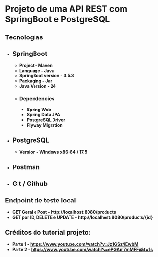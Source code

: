 # Projeto de uma API REST com SpringBoot e PostgreSQL

## Tecnologias

  - ## SpringBoot
    - **Project - Maven**
    - **Language - Java**
    - **SpringBoot version - 3.5.3**
    - **Packaging - Jar**
    - **Java Version - 24**
    - ### Dependencies
      - **Spring Web**
      - **Spring Data JPA**
      - **PostgreSQL Driver**
      - **Flyway Migration**
  
  - ## PostgreSQL
    - **Version - Windows x86-64 / 17.5**
  
  - ## Postman
  
  - ## Git / Github


## Endpoint de teste local

- **GET Geral e Post - http://localhost:8080/products**
- **GET por ID, DELETE e UPDATE - http://localhost:8080/products/{id}**

## Créditos do tutorial projeto:
- **Parte 1 - https://www.youtube.com/watch?v=Jz1GSz4EwbM**
- **Parte 2 - https://www.youtube.com/watch?v=ePGAm7mMFFg&t=1s**
